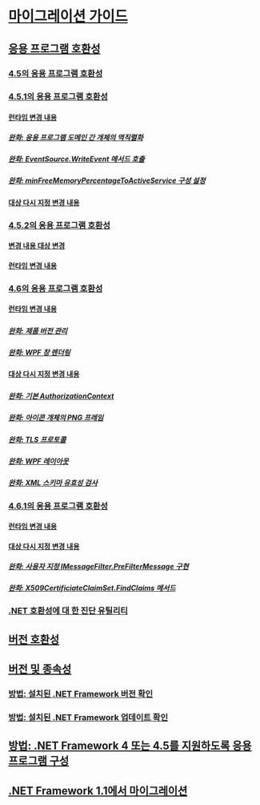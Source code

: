 # [마이그레이션 가이드](migration-guide-to-the-net-framework-4-7-4-6-and-4-5.md)
## [응용 프로그램 호환성](application-compatibility.md)
### [4.5의 응용 프로그램 호환성](application-compatibility-in-the-net-framework-4-5.md)
### [4.5.1의 응용 프로그램 호환성](application-compatibility-in-the-net-framework-4-5-1.md)
#### [런타임 변경 내용](runtime-changes-in-the-net-framework-4-5-1.md)
##### [완화: 응용 프로그램 도메인 간 개체의 역직렬화](mitigation-deserialization-of-objects-across-app-domains.md)
##### [완화: EventSource.WriteEvent 메서드 호출](mitigation-eventsource-writeevent-method-calls.md)
##### [완화: minFreeMemoryPercentageToActiveService 구성 설정](mitigation-minfreememorypercentagetoactiveservice-configuration-setting.md)
#### [대상 다시 지정 변경 내용](retargeting-changes-in-the-net-framework-4-5-1.md)
### [4.5.2의 응용 프로그램 호환성](application-compatibility-in-the-net-framework-4-5-2.md)
#### [변경 내용 대상 변경](retargeting-changes-in-the-net-framework-4-5-2.md)
#### [런타임 변경 내용](runtime-changes-in-the-net-framework-4-5-2.md)
### [4.6의 응용 프로그램 호환성](application-compatibility-in-the-net-framework-4-6.md)
#### [런타임 변경 내용](runtime-changes-in-the-net-framework-4-6.md)
##### [](TocOutOfQuery)
##### [완화: 제품 버전 관리](mitigation-product-versioning.md)
##### [](TocOutOfQuery)
##### [완화: WPF 창 렌더링](mitigation-wpf-window-rendering.md)
#### [대상 다시 지정 변경 내용](retargeting-changes-in-the-net-framework-4-6.md)
##### [](TocOutOfQuery)
##### [](TocOutOfQuery)
##### [완화: 기본 AuthorizationContext](mitigation-default-authorizationcontext.md)
##### [완화: 아이콘 개체의 PNG 프레임](mitigation-png-frames-in-icon-objects.md)
##### [완화: TLS 프로토콜](mitigation-tls-protocols.md)
##### [완화: WPF 레이아웃](mitigation-wpf-layout.md)
##### [완화: XML 스키마 유효성 검사](mitigation-xml-schema-validation.md)
### [4.6.1의 응용 프로그램 호환성](application-compatibility-in-the-net-framework-4-6-1.md)
#### [런타임 변경 내용](runtime-changes-in-the-net-framework-4-6-1.md)
#### [대상 다시 지정 변경 내용](retargeting-changes-in-the-net-framework-4-6-1.md)
##### [완화: 사용자 지정 IMessageFilter.PreFilterMessage 구현](mitigation-custom-imessagefilter-prefiltermessage-implementations.md)
##### [완화: X509CertificiateClaimSet.FindClaims 메서드](mitigation-x509certificateclaimset-findclaims-method.md)
##### [](TocOutOfQuery)
### [](TocOutOfQuery)
#### [](TocOutOfQuery)
##### [](TocOutOfQuery)
##### [](TocOutOfQuery)
#### [](TocOutOfQuery)
##### [](TocOutOfQuery)
##### [](TocOutOfQuery)
##### [](TocOutOfQuery)
##### [](TocOutOfQuery)
##### [](TocOutOfQuery)
### [](TocOutOfQuery)
#### [](TocOutOfQuery)
#### [](TocOutOfQuery)
##### [](TocOutOfQuery)
##### [](TocOutOfQuery)
##### [](TocOutOfQuery)
##### [](TocOutOfQuery)
### [.NET 호환성에 대 한 진단 유틸리티](net-compatibility-diagnostics.md)
## [버전 호환성](version-compatibility.md)
## [버전 및 종속성](versions-and-dependencies.md)
### [방법: 설치된 .NET Framework 버전 확인](how-to-determine-which-versions-are-installed.md)
### [방법: 설치된 .NET Framework 업데이트 확인](how-to-determine-which-net-framework-updates-are-installed.md)
## [방법: .NET Framework 4 또는 4.5를 지원하도록 응용 프로그램 구성](how-to-configure-an-app-to-support-net-framework-4-or-4-5.md)
## [.NET Framework 1.1에서 마이그레이션](migrating-from-the-net-framework-1-1.md)
